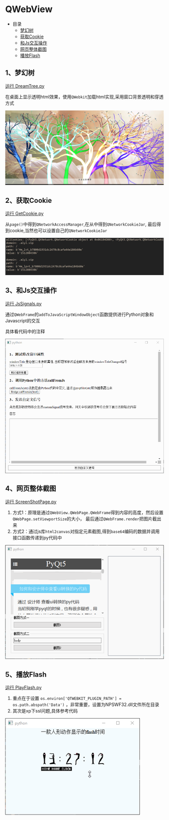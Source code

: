 # QWebView

- 目录
  - [梦幻树](#1梦幻树)
  - [获取Cookie](#2获取Cookie)
  - [和Js交互操作](#3和Js交互操作)
  - [网页整体截图](#4网页整体截图)
  - [播放Flash](#5播放Flash)

## 1、梦幻树
[运行 DreamTree.py](DreamTree.py)

在桌面上显示透明html效果，使用`QWebkit`加载html实现,采用窗口背景透明和穿透方式

![DreamTree](ScreenShot/DreamTree.png)

## 2、获取Cookie
[运行 GetCookie.py](GetCookie.py)

从`page()`中得到`QNetworkAccessManager`,在从中得到`QNetworkCookieJar`,
最后得到cookie,当然也可以设置自己的`QNetworkCookieJar`

![GetCookie](ScreenShot/GetCookie.png)

## 3、和Js交互操作
[运行 JsSignals.py](JsSignals.py)

通过`QWebFrame`的`addToJavaScriptWindowObject`函数提供进行Python对象和Javascript的交互

具体看代码中的注释

![JsSignals](ScreenShot/JsSignals.gif)

## 4、网页整体截图
[运行 ScreenShotPage.py](ScreenShotPage.py)

1. 方式1：原理是通过`QWebView.QWebPage.QWebFrame`得到内容的高度，然后设置`QWebPage.setViewportSize`的大小，
最后通过`QWebFrame.render`把图片截出来
2. 方式2：通过js库`html2canvas`对指定元素截图,得到`base64`编码的数据并调用接口函数传递到py代码中

![ScreenShotPage](ScreenShot/ScreenShotPage.gif)

## 5、播放Flash
[运行 PlayFlash.py](PlayFlash.py)

1. 重点在于设置 `os.environ['QTWEBKIT_PLUGIN_PATH'] = os.path.abspath('Data')` ，非常重要，设置为NPSWF32.dll文件所在目录
2. 其次是xp下ssl问题,具体参考代码

![PlayFlash](ScreenShot/PlayFlash.gif)